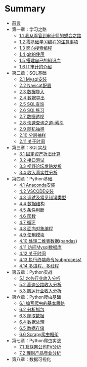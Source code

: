 # Summary

* [前言](README.md)
* 第一章：学习之路  
  * [1.1 我从军官到审计师的蜕变之路](1.1.md) 
  * [1.2 零基础学习编程的注意事项](1.2.md) 
  * [1.3 面向搜索编程](1.3.md) 
  * [1.4 git的使用](1.4.md) 
  * [1.5 搭建自己的知识库](1.5.md) 
  * [1.6 IT审计的介绍](1.6.md) 
* 第二章：SQL基础
  * [2.1 Mysql安装](2.1.md) 
  * [2.2 Navicat配置](2.2.md)
  * [2.3 数据导入](2.3.md)
  * [2.4 数据导出](2.4.md)
  * [2.5 SQL查询](2.5.md)
  * [2.6 SQL练习](2.6.md)
  * [2.7 数据透视](2.7.md)
  * [2.8 快速查询之道-索引](2.8.md)
  * [2.9 随机抽样](2.9.md)
  * [2.10 分层抽样](2.10.md)
  * [2.11 关于时间](2.11.md)
* 第三章：SQL实战
  * [3.1 固定资产折旧计算](3.1.md)
  * [3.2 接口测试](3.2.md)
  * [3.3 视野论坛发贴发析](3.3.md)
  * [3.4 收入真实性分析](3.4.md)
* 第四章：Python基础
  * [4.1 Anaconda安装](4.1.md)
  * [4.2 VSCODE安装](4.2.md)
  * [4.3 调试及常见错误类型](4.3.md)
  * [4.4 数据结构](4.4.md)
  * [4.5 条件判断](4.5.md)
  * [4.6 函数](4.6.md)
  * [4.7 循环](4.7.md)
  * [4.8 面向对象编程](4.8.md)
  * [4.9 使用模块](4.9.md)
  * [4.10 处理二维表数据(pandas)](4.10.md)
  * [4.11 访问Mysql数据库](4.11.md)
  * [4.12 关于时间](4.12.md)
  * [4.13 执行终端命令(subprocess)](4.13.md)
  * [4.14 多进程、多线程](4.14.md)
* 第五章：Python实战
  * [5.1 水务行业收入分析](5.1.md)
  * [5.2 高速公路收入分析](5.2.md)
  * [5.3 航运行业收入分析](5.3.md)
* 第六章：Python爬虫基础
  * [6.1 编写爬虫的基本思路](6.1.md)
  * [6.2 分析抓包](6.2.md)
  * [6.3 爬取数据](6.3.md)
  * [6.4 数据处理](6.4.md)
  * [6.5 数据存储](6.5.md)
  * [6.6 Scrapy爬虫框架](6.6.md)
* 第七章：Python爬虫实战
  * [7.1 互联网公司PV分析](7.1.md)
  * [7.2 理财产品竞业分析](7.2.md)
* 第八章：数据可视化
